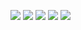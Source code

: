 ![](https://asset.cml.dev/2875d4fafc2e02a52f189c420b138562bec1b0c1?cml=png)
![](https://asset.cml.dev/3e3e3a5a8d2503624e95703e447da98eec6fb921?cml=png)
![](https://asset.cml.dev/acc667ad51e1b80d19dfc93b7f99babad12773dd?cml=png)
![](https://asset.cml.dev/b3d68a8d9bbf3a143ed187f694271fdae197cd69?cml=png)
![](https://asset.cml.dev/876fbc4c0b7a08ef20ded75e45cf79d44c505ad4?cml=png)
